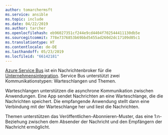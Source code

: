 ```yaml
---
author: tomarchermsft
ms.service: ansible
ms.topic: include
ms.date: 04/22/2019
ms.author: tarcher
ms.openlocfilehash: eb96027351cf244e9cd4404f702544411130db5e
ms.sourcegitcommit: 778e7376853b69bbd5455ad260d2dc17109d05c1
ms.translationtype: HT
ms.contentlocale: de-DE
ms.lasthandoff: 05/23/2019
ms.locfileid: "66142181"
---
```

[Azure Service Bus](/azure/service-bus-messaging/service-bus-messaging-overview) ist ein Nachrichtenbroker für die [Unternehmensintegration](https://azure.microsoft.com/product-categories/integration/). Service Bus unterstützt zwei Kommunikationstypen: Warteschlangen und Themen. 

Warteschlangen unterstützen die asynchrone Kommunikation zwischen Anwendungen. Eine App sendet Nachrichten an eine Warteschlange, die die Nachrichten speichert. Die empfangende Anwendung stellt dann eine Verbindung mit der Warteschlange her und liest die Nachrichten.

Themen unterstützen das Veröffentlichen-Abonnieren-Muster, das eine 1:n-Beziehung zwischen dem Absender der Nachricht und den Empfängern der Nachricht ermöglicht.